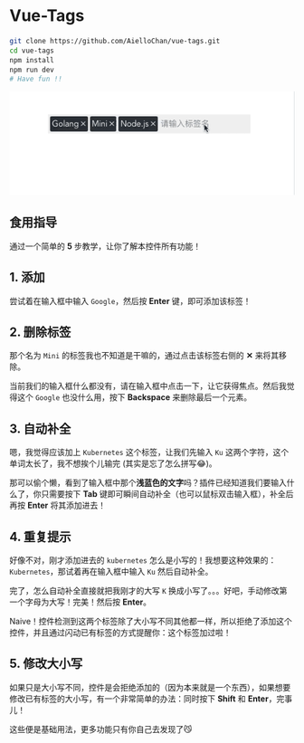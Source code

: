 # Vue-Tags

```bash
git clone https://github.com/AielloChan/vue-tags.git
cd vue-tags
npm install
npm run dev
# Have fun !!
```

![Preview.gif](preview.gif)

## 食用指导

通过一个简单的 **5** 步教学，让你了解本控件所有功能！

## 1. 添加

尝试着在输入框中输入 `Google`，然后按 **Enter** 键，即可添加该标签！

## 2. 删除标签

那个名为 `Mini` 的标签我也不知道是干嘛的，通过点击该标签右侧的 **✕** 来将其移除。

当前我们的输入框什么都没有，请在输入框中点击一下，让它获得焦点。然后我觉得这个 `Google` 也没什么用，按下 **Backspace** 来删除最后一个元素。

## 3. 自动补全

嗯，我觉得应该加上 `Kubernetes` 这个标签，让我们先输入 `Ku` 这两个字符，这个单词太长了，我不想挨个儿输完 (其实是忘了怎么拼写😂)。

那可以偷个懒，看到了输入框中那个**浅蓝色的文字**吗？插件已经知道我们要输入什么了，你只需要按下 **Tab** 键即可瞬间自动补全（也可以鼠标双击输入框），补全后再按 **Enter** 将其添加进去！

## 4. 重复提示

好像不对，刚才添加进去的 `kubernetes` 怎么是小写的！我想要这种效果的：`Kubernetes`，那试着再在输入框中输入 `Ku` 然后自动补全。

完了，怎么自动补全直接就把我刚才的大写 `K` 换成小写了。。。好吧，手动修改第一个字母为大写！完美！然后按 **Enter**。

Naive！控件检测到这两个标签除了大小写不同其他都一样，所以拒绝了添加这个控件，并且通过闪动已有标签的方式提醒你：这个标签加过啦！

## 5. 修改大小写

如果只是大小写不同，控件是会拒绝添加的（因为本来就是一个东西），如果想要修改已有标签的大小写，有一个非常简单的办法：同时按下 **Shift** 和 **Enter**，完事儿！

这些便是基础用法，更多功能只有你自己去发现了😼